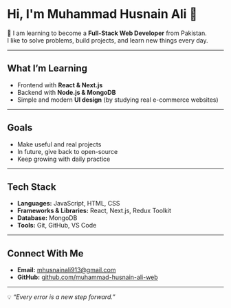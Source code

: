 # Hi, I'm Muhammad Husnain Ali 👋

🌱 I am learning to become a **Full-Stack Web Developer** from Pakistan.  
I like to solve problems, build projects, and learn new things every day.

---

## What I’m Learning
- Frontend with **React & Next.js**
- Backend with **Node.js & MongoDB**
- Simple and modern **UI design** (by studying real e-commerce websites)

---

## Goals
- Make useful and real projects
- In future, give back to open-source
- Keep growing with daily practice

---

## Tech Stack
- **Languages:** JavaScript, HTML, CSS  
- **Frameworks & Libraries:** React, Next.js, Redux Toolkit  
- **Database:** MongoDB  
- **Tools:** Git, GitHub, VS Code  

---

## Connect With Me
- **Email:** mhusnainali913@gmail.com  
- **GitHub:** [github.com/muhammad-husnain-ali-web](https://github.com/muhammad-husnain-ali-web)  

---

💡 *“Every error is a new step forward.”*
